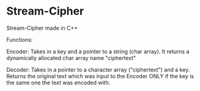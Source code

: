 # Stream-Cipher

Stream-Cipher made in C++

Functions:

Encoder: Takes in a key and a pointer to a string (char array). It returns a dynamically allocated char array name "ciphertext"

Decoder: Takes in a pointer to a character array ("ciphertext") and a key. Returns the original text which was input to the Encoder ONLY if the key is the same one the text was encoded with. 
